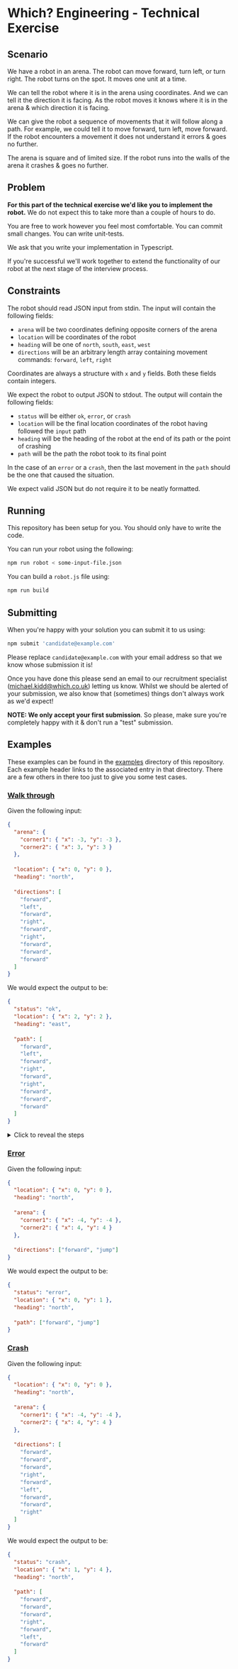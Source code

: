 # Which? Engineering - Technical Exercise

## Scenario

We have a robot in an arena. The robot can move forward, turn left, or turn right. The robot turns on the spot. It moves one unit at a time.

We can tell the robot where it is in the arena using coordinates. And we can tell it the direction it is facing. As the robot moves it knows where it is in the arena & which direction it is facing.

We can give the robot a sequence of movements that it will follow along a path. For example, we could tell it to move forward, turn left, move forward. If the robot encounters a movement it does not understand it errors & goes no further.

The arena is square and of limited size. If the robot runs into the walls of the arena it crashes & goes no further.

## Problem

**For this part of the technical exercise we'd like you to implement the robot.** We do not expect this to take more than a couple of hours to do.

You are free to work however you feel most comfortable. You can commit small changes. You can write unit-tests.

We ask that you write your implementation in Typescript.

If you're successful we'll work together to extend the functionality of our robot at the next stage of the interview process.

## Constraints

The robot should read JSON input from stdin. The input will contain the following fields:

- `arena` will be two coordinates defining opposite corners of the arena
- `location` will be coordinates of the robot
- `heading` will be one of `north`, `south`, `east`, `west`
- `directions` will be an arbitrary length array containing movement commands: `forward`, `left`, `right`

Coordinates are always a structure with `x` and `y` fields. Both these fields contain integers.

We expect the robot to output JSON to stdout. The output will contain the following fields:

- `status` will be either `ok`, `error`, or `crash`
- `location` will be the final location coordinates of the robot having followed the `input` path
- `heading` will be the heading of the robot at the end of its path or the point of crashing
- `path` will be the path the robot took to its final point

In the case of an `error` or a `crash`, then the last movement in the `path` should be the one that caused the situation.

We expect valid JSON but do not require it to be neatly formatted.

## Running

This repository has been setup for you. You should only have to write the code.

You can run your robot using the following:

```sh
npm run robot < some-input-file.json
```

You can build a `robot.js` file using:

```sh
npm run build
```

## Submitting

When you're happy with your solution you can submit it to us using:

```sh
npm submit 'candidate@example.com'
```

Please replace `candidate@example.com` with your email address so that we know whose submission it is!

Once you have done this please send an email to our recruitment specialist (michael.kidd@which.co.uk) letting us know. Whilst we should be alerted of your submission, we also know that (sometimes) things don't always work as we'd expect!

**NOTE: We only accept your first submission**. So please, make sure you're completely happy with it & don't run a "test" submission.

## Examples

These examples can be found in the [examples](examples) directory of this repository. Each example header links to the associated entry in that directory. There are a few others in there too just to give you some test cases.

### [Walk through](examples/01-walk-through)

Given the following input:

```json
{
  "arena": {
    "corner1": { "x": -3, "y": -3 },
    "corner2": { "x": 3, "y": 3 }
  },

  "location": { "x": 0, "y": 0 },
  "heading": "north",

  "directions": [
    "forward",
    "left",
    "forward",
    "right",
    "forward",
    "right",
    "forward",
    "forward",
    "forward"
  ]
}
```

We would expect the output to be:

```json
{
  "status": "ok",
  "location": { "x": 2, "y": 2 },
  "heading": "east",

  "path": [
    "forward",
    "left",
    "forward",
    "right",
    "forward",
    "right",
    "forward",
    "forward",
    "forward"
  ]
}
```

<details>
  <summary>Click to reveal the steps</summary>
  
The arrow represents the robot.

**`"location": { "x": 0, "y": 0 }, "heading": "north"`**

![](images/0-2480fe4ac7126618855ed690ab3d40feead3da1be63ce19d728918d4603fed01.png)

`"directions": [`**`"forward"`**`,"left","forward","right","forward","right","forward","forward","forward"]`
![](images/1-b441b377e0a344f60d40750fc8a4e451c6fb25a784402a98eb023dc5b73cac82.png)

`"directions": ["forward",`**`"left"`**`,"forward","right","forward","right","forward","forward","forward"]`
![](images/2-7a4cfe6c202a776535996d1719c18088830e20693b45b6a8274eed24ebedd99c.png)

`"directions": ["forward","left",`**`"forward"`**`,"right","forward","right","forward","forward","forward"]`
![](images/3-f9f499cebfc6f612229c06aa41aa4ba7fbbcfe64f723b6cea8a867e4769f03f5.png)

`"directions": ["forward","left","forward",`**`"right"`**`,"forward","right","forward","forward","forward"]`
![](images/4-d55971c5d217586c22ce84a5db36900eda9e786d70b14e7eae4a8421335d233a.png)

`"directions": ["forward","left","forward","right",`**`"forward"`**`,"right","forward","forward","forward"]`
![](images/5-02a44d74567164fdfb42f42523391921d6ca03fb54bf3c6fcb131a459cc056f9.png)

`"directions": ["forward","left","forward","right","forward",`**`"right"`**`,"forward","forward","forward"]`
![](images/6-7504a22dcfc391c94ab4f8841981808a674a5feb26d6e2beaa3481d0cd4601e6.png)

`"directions": ["forward","left","forward","right","forward","right",`**`"forward"`**`,"forward","forward"]`
![](images/7-48589977880e9aeaad3e5ed70b1676d042d53a5e79dee70c8b075c5a0c5f1cb6.png)

`"directions": ["forward","left","forward","right","forward","right","forward",`**`"forward"`**`,"forward"]`
![](images/8-11e87b72e65c499e65a36649353c04e3040d703e57dbb3e35c08e09a4a9ce028.png)

`"directions": ["forward","left","forward","right","forward","right","forward","forward",`**`"forward"`**`]`
![](images/9-92eb10be35396f5cfa87eb6f4261d334b9c1758acc6ac6998f6204ae7f309631.png)

</details>

### [Error](examples/02-error)

Given the following input:

```json
{
  "location": { "x": 0, "y": 0 },
  "heading": "north",

  "arena": {
    "corner1": { "x": -4, "y": -4 },
    "corner2": { "x": 4, "y": 4 }
  },

  "directions": ["forward", "jump"]
}
```

We would expect the output to be:

```json
{
  "status": "error",
  "location": { "x": 0, "y": 1 },
  "heading": "north",

  "path": ["forward", "jump"]
}
```

### [Crash](examples/03-crash)

Given the following input:

```json
{
  "location": { "x": 0, "y": 0 },
  "heading": "north",

  "arena": {
    "corner1": { "x": -4, "y": -4 },
    "corner2": { "x": 4, "y": 4 }
  },

  "directions": [
    "forward",
    "forward",
    "forward",
    "right",
    "forward",
    "left",
    "forward",
    "forward",
    "right"
  ]
}
```

We would expect the output to be:

```json
{
  "status": "crash",
  "location": { "x": 1, "y": 4 },
  "heading": "north",

  "path": [
    "forward",
    "forward",
    "forward",
    "right",
    "forward",
    "left",
    "forward"
  ]
}
```
